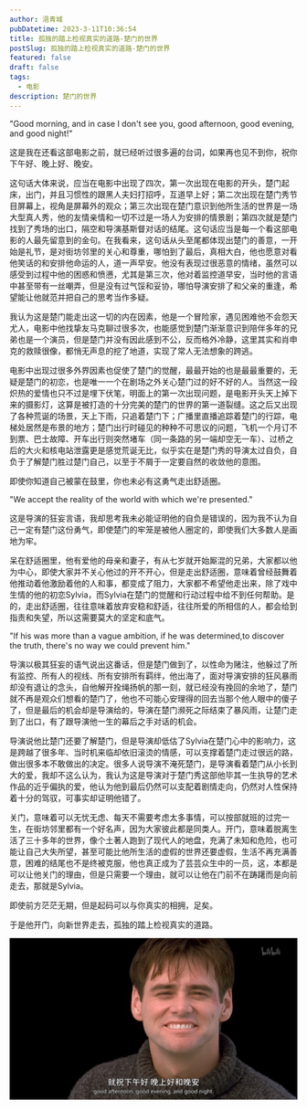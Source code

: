 ```yaml
---
author: 浥青城
pubDatetime: 2023-3-11T10:36:54
title: 孤独的踏上检视真实的道路-楚门的世界
postSlug: 孤独的踏上检视真实的道路-楚门的世界
featured: false
draft: false
tags:
  - 电影
description: 楚门的世界
---
```

"Good morning, and in case I don't see you, good afternoon, good evening, and good night!"

这是我在还看这部电影之前，就已经听过很多遍的台词，如果再也见不到你，祝你下午好、晚上好、晚安。

这句话大体来说，应当在电影中出现了四次，第一次出现在电影的开头，楚门起床，出门，并且习惯性的跟黑人夫妇打招呼，互道早上好；第二次出现在楚门秀节目屏幕上，视角是屏幕外的观众；第三次出现在楚门意识到他所生活的世界是一场大型真人秀，他的友情亲情和一切不过是一场人为安排的情景剧；第四次就是楚门找到了秀场的出口，隔空和导演基斯督对话的结尾。这句话应当是每一个看这部电影的人最先留意到的金句。在我看来，这句话从头至尾都体现出楚门的善意，一开始是礼节，是对街坊邻里的关心和尊重，哪怕到了最后，真相大白，他也愿意对看他笑话的和安排他命运的人，道一声早安。他没有表现过很恶意的情绪，虽然可以感受到过程中他的困惑和愤懑，尤其是第三次，他对着监控道早安，当时他的言语中甚至带有一丝嘲弄，但是没有过气馁和妥协，哪怕导演安排了和父亲的重逢，希望能让他就范并把自己的思考当作多疑。

我认为这是楚门能走出这一切的内在因素，他是一个冒险家，遇见困难他不会怨天尤人，电影中他找挚友马克聊过很多次，也能感觉到楚门渐渐意识到陪伴多年的兄弟也是一个演员，但是楚门并没有因此感到不公，反而格外冷静，这里其实和肖申克的救赎很像，都悄无声息的挖了地道，实现了常人无法想象的跨逃。

电影中出现过很多外界因素也促使了楚门的觉醒，最最开始的也是最最重要的，无疑是楚门的初恋，也是唯一一个在剧场之外关心楚门过的好不好的人。当然这一段炽热的爱情也只不过是埋下伏笔，明面上的第一次出现问题，是电影开头天上掉下来的摄影灯，这算是被打造的十分完美的楚门的世界的第一道裂缝。这之后又出现了各种荒诞的场景，天上下雨，只追着楚门下；广播里直播追踪着楚门的行踪，电梯处居然是布景的地方；楚门出行时碰见的种种不可思议的问题，飞机一个月订不到票、巴士故障、开车出行则突然堵车（同一条路的另一端却空无一车）、过桥之后的大火和核电站泄露更是感觉荒诞无比，似乎实在是楚门秀的导演太过自负，自负于了解楚门胜过楚门自己，以至于不屑于一定要自然的收敛他的意图。

即使你知道自己被蒙在鼓里，你也未必有这勇气走出舒适圈。

"We accept the reality of the world with which we're presented."

这是导演的狂妄言语，我却思考我未必能证明他的自负是错误的，因为我不认为自己一定有楚门这份勇气，即使楚门的牢笼是被他人圈定的，即使我们大多数人是画地为牢。

呆在舒适圈里，他有爱他的母亲和妻子，有从七岁就开始厮混的兄弟，大家都以他为中心，即使大家并不关心他过的开不开心，但是走出舒适圈，意味着曾经鼓舞着他推动着他激励着他的人和事，都变成了阻力，大家都不希望他走出来，除了戏中生情的他的初恋Sylvia，而Sylvia在楚门的觉醒和行动过程中给不到任何帮助。是的，走出舒适圈，往往意味着放弃安稳和舒适，往往所爱的所相信的人，都会给到指责和失望，所以这需要莫大的坚定和底气。

"lf his was more than a vague ambition, if he was determined,to discover the truth, there's no way we could prevent him."

导演以极其狂妄的语气说出这番话，但是楚门做到了，以性命为赌注，他躲过了所有监控、所有人的视线、所有安排所有羁绊，他出海了，面对导演安排的狂风暴雨却没有退让的念头，自他解开拴绳扬帆的那一刻，就已经没有挽回的余地了，楚门就不再是观众们想看的楚门了，他也不可能心安理得的回去当那个他人眼中的傻子了，但是最后的机会却是导演给的，导演在楚门濒死之际结束了暴风雨，让楚门走到了出口，有了跟导演他一生的幕后之手对话的机会。

导演说他比楚门还要了解楚门，但是导演却低估了Sylvia在楚门心中的影响力，这是跨越了很多年、当时机来临却依旧滚烫的情感，可以支撑着楚门走过很远的路，做出很多本不敢做出的决定。很多人说导演不淹死楚门，是导演看着楚门从小长到大的爱，我却不这么认为，我认为这是导演对于楚门秀这部他毕其一生执导的艺术作品的近乎偏执的爱，他认为他到最后仍然可以支配着剧情走向，仍然对人性保持着十分的驾驭，可事实却证明他错了。

关门，意味着可以无忧无虑、每天不需要考虑太多事情，可以按部就班的过完一生，在街坊邻里都有一个好名声，因为大家彼此都是同类人。开门，意味着脱离生活了三十多年的世界，像个土著人跑到了现代人的地盘，充满了未知和危险，也可能让自己大失所望，甚至可能比他所生活的虚假的世界还要虚假，生活不再充满善意，困难的结尾也不是终被克服，他也真正成为了芸芸众生中的一员，这，本都是可以让他关门的理由，但是只需要一个理由，就可以让他在门前不在踌躇而是向前走去，那就是Sylvia。

即使前方茫茫无期，但是起码可以与你真实的相拥，足矣。

于是他开门，向新世界走去，孤独的踏上检视真实的道路。

![pic1](../../assets/images/film/13-1.png)

